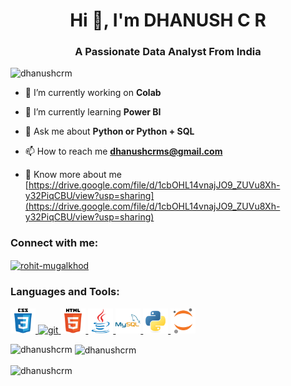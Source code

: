 <h1 align="center">Hi 👋, I'm DHANUSH C R</h1>
<h3 align="center">A Passionate Data Analyst From India</h3>


<p align="left"> <img src="https://komarev.com/ghpvc/?username=dhanushcrm&label=Profile%20views&color=0e75b6&style=flat" alt="dhanushcrm" /> </p>

- 🔭 I’m currently working on **Colab**

- 🌱 I’m currently learning **Power BI**

- 💬 Ask me about **Python or Python + SQL**

- 📫 How to reach me **dhanushcrms@gmail.com**

- 📄 Know more about me [https://drive.google.com/file/d/1cbOHL14vnajJO9_ZUVu8Xh-y32PiqCBU/view?usp=sharing](https://drive.google.com/file/d/1cbOHL14vnajJO9_ZUVu8Xh-y32PiqCBU/view?usp=sharing)

<h3 align="left">Connect with me:</h3>
<p align="left">
<a href="https://www.linkedin.com/in/dhanush-cr-760422202" target="blank"><img align="center" src="https://raw.githubusercontent.com/rahuldkjain/github-profile-readme-generator/master/src/images/icons/Social/linked-in-alt.svg" alt="rohit-mugalkhod" height="30" width="40" /></a>
</p>

<h3 align="left">Languages and Tools:</h3>
<p align="left"> <a href="https://www.w3schools.com/css/" target="_blank" rel="noreferrer"> <img src="https://raw.githubusercontent.com/devicons/devicon/master/icons/css3/css3-original-wordmark.svg" alt="css3" width="40" height="40"/> </a> <a href="https://git-scm.com/" target="_blank" rel="noreferrer"> <img src="https://www.vectorlogo.zone/logos/git-scm/git-scm-icon.svg" alt="git" width="40" height="40"/> </a> <a href="https://www.w3.org/html/" target="_blank" rel="noreferrer"> <img src="https://raw.githubusercontent.com/devicons/devicon/master/icons/html5/html5-original-wordmark.svg" alt="html5" width="40" height="40"/> </a> <a href="https://www.java.com" target="_blank" rel="noreferrer"> <img src="https://raw.githubusercontent.com/devicons/devicon/master/icons/java/java-original.svg" alt="java" width="40" height="40"/> </a> <a href="https://www.mysql.com/" target="_blank" rel="noreferrer"> <img src="https://raw.githubusercontent.com/devicons/devicon/master/icons/mysql/mysql-original-wordmark.svg" alt="mysql" width="40" height="40"/> </a> <a href="https://www.python.org" target="_blank" rel="noreferrer"> <img src="https://raw.githubusercontent.com/devicons/devicon/master/icons/python/python-original.svg" alt="python" width="40" height="40"/> </a> <a href="https://jupyter.org/" target="_blank" rel="noreferrer"> <img src="https://raw.githubusercontent.com/devicons/devicon/master/icons/jupyter/jupyter-original.svg" alt="Jyupter" width="40" height="40"/> </a> </p>
<p><img align="left" src="https://github-readme-stats.vercel.app/api/top-langs?username=dhanushcrm&show_icons=true&locale=en&layout=compact" alt="dhanushcrm" /></p>

<p>&nbsp;<img align="center" src="https://github-readme-stats.vercel.app/api?username=dhanushcrm&show_icons=true&locale=en" alt="dhanushcrm" /></p>

<p><img align="center" src="https://github-readme-streak-stats.herokuapp.com/?user=dhanushcrm&" alt="dhanushcrm" /></p>
